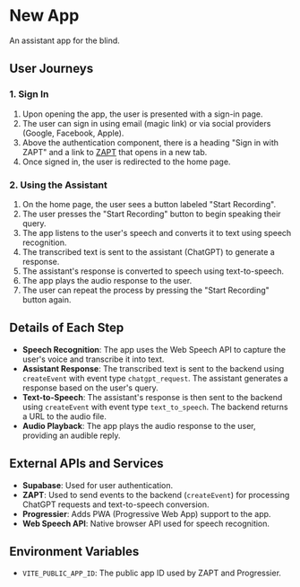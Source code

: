 # New App

An assistant app for the blind.

## User Journeys

### 1. Sign In

1. Upon opening the app, the user is presented with a sign-in page.
2. The user can sign in using email (magic link) or via social providers (Google, Facebook, Apple).
3. Above the authentication component, there is a heading "Sign in with ZAPT" and a link to [ZAPT](https://www.zapt.ai) that opens in a new tab.
4. Once signed in, the user is redirected to the home page.

### 2. Using the Assistant

1. On the home page, the user sees a button labeled "Start Recording".
2. The user presses the "Start Recording" button to begin speaking their query.
3. The app listens to the user's speech and converts it to text using speech recognition.
4. The transcribed text is sent to the assistant (ChatGPT) to generate a response.
5. The assistant's response is converted to speech using text-to-speech.
6. The app plays the audio response to the user.
7. The user can repeat the process by pressing the "Start Recording" button again.

## Details of Each Step

- **Speech Recognition**: The app uses the Web Speech API to capture the user's voice and transcribe it into text.
- **Assistant Response**: The transcribed text is sent to the backend using `createEvent` with event type `chatgpt_request`. The assistant generates a response based on the user's query.
- **Text-to-Speech**: The assistant's response is then sent to the backend using `createEvent` with event type `text_to_speech`. The backend returns a URL to the audio file.
- **Audio Playback**: The app plays the audio response to the user, providing an audible reply.

## External APIs and Services

- **Supabase**: Used for user authentication.
- **ZAPT**: Used to send events to the backend (`createEvent`) for processing ChatGPT requests and text-to-speech conversion.
- **Progressier**: Adds PWA (Progressive Web App) support to the app.
- **Web Speech API**: Native browser API used for speech recognition.

## Environment Variables

- `VITE_PUBLIC_APP_ID`: The public app ID used by ZAPT and Progressier.